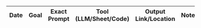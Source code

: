 | Date | Goal | Exact Prompt | Tool (LLM/Sheet/Code) | Output Link/Location | Notes |
|------|------|--------------|------------------------|----------------------|-------|

